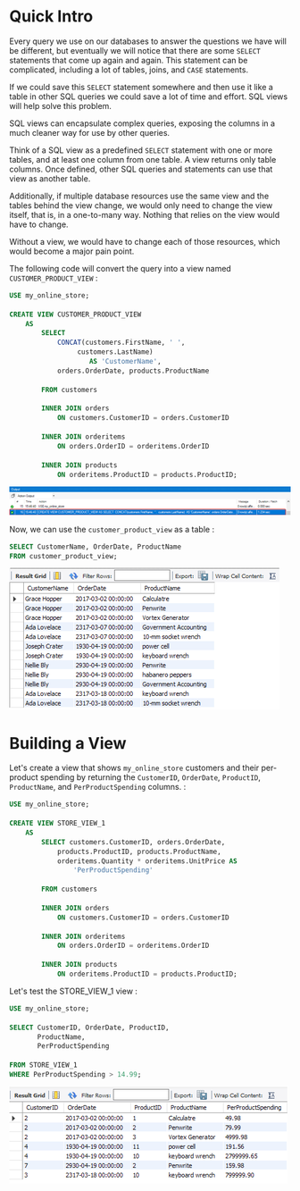 # Quick Intro 

Every query we use on our databases to answer the questions we have will be different, but eventually we will notice that there are some `SELECT` statements that come up again and again. This statement can be complicated, including a lot of tables, joins, and `CASE` statements.

If we could save this `SELECT` statement somewhere and then use it like a table in other SQL queries we could save a lot of time and effort. SQL views will help solve this problem.

SQL views can encapsulate complex queries, exposing the columns in a much cleaner way for use by other queries. 

Think of a SQL view as a predefined `SELECT` statement with one or more tables, and at least one column from one table. A view returns only table columns. Once defined, other SQL queries and statements can use that view as another table. 

Additionally, if multiple database resources use the same view and the tables behind the view change, we would only need to change the view itself, that is, in a one-to-many way. Nothing that relies on the view would have to change. 

Without a view, we would have to change each of those resources, which would become a major pain point. 

The following code will convert the query into a view named `CUSTOMER_PRODUCT_VIEW` :

```SQL
USE my_online_store;

CREATE VIEW CUSTOMER_PRODUCT_VIEW
	AS
		SELECT 
			CONCAT(customers.FirstName, ' ',
				 customers.LastName) 
					AS 'CustomerName',
			orders.OrderDate, products.ProductName
			
		FROM customers 
		
		INNER JOIN orders 
			ON customers.CustomerID = orders.CustomerID
			
		INNER JOIN orderitems 
			ON orders.OrderID = orderitems.OrderID
			
		INNER JOIN products 
			ON orderitems.ProductID = products.ProductID;
```

![Alt text](Images/created%20a%20view.png)

Now, we can use the `customer_product_view` as a table :

```SQL
SELECT CustomerName, OrderDate, ProductName
FROM customer_product_view;
```

![Alt text](Images/using%20the%20view.png)

# Building a View

Let's create a view that shows `my_online_store` customers and their per-product spending by returning the `CustomerID`, `OrderDate`, `ProductID`, `ProductName`, and
`PerProductSpending` columns. :

```SQL
USE my_online_store;

CREATE VIEW STORE_VIEW_1
	AS
		SELECT customers.CustomerID, orders.OrderDate,
			products.ProductID, products.ProductName,
			orderitems.Quantity * orderitems.UnitPrice AS
				'PerProductSpending'
				
		FROM customers 
		
		INNER JOIN orders 
			ON customers.CustomerID = orders.CustomerID
			
		INNER JOIN orderitems 
			ON orders.OrderID = orderitems.OrderID
			
		INNER JOIN products 
			ON orderitems.ProductID = products.ProductID;
```

Let's test the STORE_VIEW_1 view :

```SQL
USE my_online_store;

SELECT CustomerID, OrderDate, ProductID, 
	   ProductName,
	   PerProductSpending
	   
FROM STORE_VIEW_1
WHERE PerProductSpending > 14.99;
```

![Alt text](Images/testing%20last%20view.png)